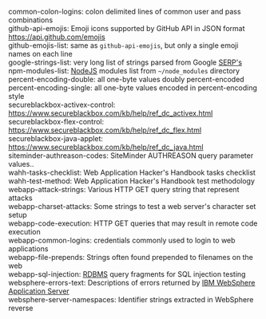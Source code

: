 common-colon-logins: colon delimited lines of common user and pass combinations  
github-api-emojis: Emoji icons supported by GitHub API in JSON format <https://api.github.com/emojis>  
github-emojis-list: same as `github-api-emojis`, but only a single emoji names on each line  
google-strings-list: very long list of strings parsed from Google [SERP's](https://wikipedia.org/wiki/Search_engine_results_page "Search Engine Results Pages")  
npm-modules-list: [NodeJS](https://nodejs.org) modules list from `~/node_modules` directory  
percent-encoding-double: all one-byte values doubly percent-encoded  
percent-encoding-single: all one-byte values encoded in percent-encoding style  
secureblackbox-activex-control: <https://www.secureblackbox.com/kb/help/ref_dc_activex.html>  
secureblackbox-flex-control: <https://www.secureblackbox.com/kb/help/ref_dc_flex.html>  
secureblackbox-java-applet: <https://www.secureblackbox.com/kb/help/ref_dc_java.html>  
siteminder-authreason-codes: SiteMinder AUTHREASON query parameter values..  
wahh-tasks-checklist: Web Application Hacker's Handbook tasks checklist  
wahh-test-method: Web Application Hacker's Handbook test methodology  
webapp-attack-strings: Various HTTP GET query string that represent attacks  
webapp-charset-attacks: Some strings to test a web server's character set setup  
webapp-code-execution: HTTP GET queries that may result in remote code execution  
webapp-common-logins: credentials commonly used to login to web applications  
webapp-file-prepends: Strings often found prepended to filenames on the web  
webapp-sql-injection: [RDBMS](https://wikipedia.org/wiki/Relational_database_management_system "Relational DataBase Management System") query fragments for SQL injection testing  
websphere-errors-text: Descriptions of errors returned by [IBM WebSphere Application Server](https://ibm.com/cloud/websphere-application-platform)  
websphere-server-namespaces: Identifier strings extracted in WebSphere reverse  
